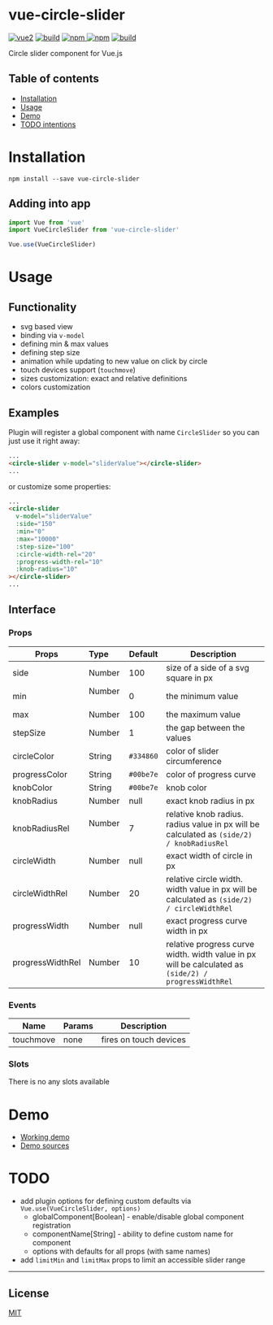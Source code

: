 # vue-circle-slider

[![vue2](https://img.shields.io/badge/vue-2.x-brightgreen.svg)](https://vuejs.org/)
[![build](https://img.shields.io/wercker/ci/wercker/docs.svg)](https://github.com/devstark-com/vue-circle-slider)
[![npm](https://img.shields.io/npm/v/vue-circle-slider.svg) ![npm](https://img.shields.io/npm/dm/vue-circle-slider.svg)](https://www.npmjs.com/package/vue-circle-slider)
[![build](https://img.shields.io/npm/l/express.svg)](https://github.com/devstark-com/vue-circle-slider)

Circle slider component for Vue.js

## Table of contents

- [Installation](#installation)
- [Usage](#usage)
- [Demo](#demo)
- [TODO intentions](#todo)

# Installation

```
npm install --save vue-circle-slider
```

## Adding into app

```javascript
import Vue from 'vue'
import VueCircleSlider from 'vue-circle-slider'

Vue.use(VueCircleSlider)
```

# Usage

## Functionality

- svg based view
- binding via `v-model`
- defining min & max values
- defining step size
- animation while updating to new value on click by circle
- touch devices support (`touchmove`)
- sizes customization: exact and relative definitions
- colors customization

## Examples

Plugin will register a global component with name `CircleSlider` so you can just use it right away:

```html
...
<circle-slider v-model="sliderValue"></circle-slider>
...
```

or customize some properties:

```html
...
<circle-slider
  v-model="sliderValue"
  :side="150"
  :min="0"
  :max="10000"
  :step-size="100"
  :circle-width-rel="20"
  :progress-width-rel="10"
  :knob-radius="10"
></circle-slider>
...
```

## Interface

### Props

| Props            | Type          | Default  | Description  |
| ---------------- |:--------------| ---------|--------------|
| side             | Number        | 100      | size of a side of a svg square in px |
| min              | Number        | 0        | the minimum value |
| max              | Number        | 100      | the maximum value |
| stepSize         | Number        | 1        | the gap between the values |
| circleColor      | String        | `#334860`| color of slider circumference |
| progressColor    | String        | `#00be7e`| color of progress curve |
| knobColor        | String        | `#00be7e`| knob color |
| knobRadius       | Number        | null     | exact knob radius in px |
| knobRadiusRel    | Number        | 7        | relative knob radius. radius value in px will be calculated as `(side/2) / knobRadiusRel` |
| circleWidth      | Number        | null     | exact width of circle in px |
| circleWidthRel   | Number        | 20       | relative circle width. width value in px will be calculated as `(side/2) / circleWidthRel` |
| progressWidth    | Number        | null     | exact progress curve width in px |
| progressWidthRel | Number        | 10       | relative progress curve width. width value in px will be calculated as `(side/2) / progressWidthRel` |

### Events

| Name          | Params        | Description  |
| --------------|:--------------|--------------|
| touchmove     | none          | fires on touch devices |

### Slots

There is no any slots available


# Demo

- [Working demo](https://devstark-com.github.io/vue-circle-slider-demo/)
- [Demo sources](https://github.com/devstark-com/vue-circle-slider-demo/)

# TODO

- add plugin options for defining custom defaults via `Vue.use(VueCircleSlider, options)`
  - globalComponent[Boolean] - enable/disable global component registration
  - componentName[String] - ability to define custom name for component
  - options with defaults for all props (with same names)
- add `limitMin` and `limitMax` props to limit an accessible slider range

---

## License

[MIT](http://opensource.org/licenses/MIT)
